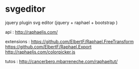 svgeditor
=========

jquery plugin svg editor (jquery + raphael + bootstrap )

api :
http://raphaeljs.com/

extensions :
https://github.com/ElbertF/Raphael.FreeTransform
https://github.com/ElbertF/Raphael.Export
http://raphaeljs.com/colorpicker.js

tutos :
http://cancerbero.mbarreneche.com/raphaeltut/